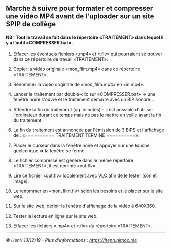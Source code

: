 ## Marche à suivre pour formater et compresser une vidéo MP4 avant de l'uploader sur un site SPIP de collège

#### NB : Tout le travail se fait dans le répertoire «TRAITEMENT» dans lequel il y a l’outil «COMPRESSER.bat».

1. Effacer les éventuels fichiers «.mp4» et «.flv» qui pourraient se trouver dans ce répertoire de travail «TRAITEMENT».

1. Copier la vidéo originale «mon_film.mp4» dans ce répertoire «TRAITEMENT».

1. Renommer la vidéo originale de «mon_film.mp4» en «in.mp4».

1. Lancer le traitement par double-clic sur «COMPRESSER.bat»
=> une fenêtre noire s'ouvre et le traitement démarre avec un BIP sonore...

1. Attendre la fin du traitement (qq. minutes) - il est possible d'utiliser l'ordinateur durant ce temps mais ne pas le mettre en veille avant la fin du traitement.

1. La fin du traitement est annoncée par l'émission de 3 BIPS et l'affichage de : «========== TRAITEMENT TERMINE ==========».

1. Placer le curseur dans la fenêtre noire et appuyer sur une touche quelconque
=> la fenêtre se ferme.

1. Le fichier compressé est généré dans le même répertoire «TRAITEMENT», il est nommé «out.flv».

1. Lire ce fichier «out.flv» localement avec VLC afin de le tester (son et image).

1. Le renommer en «mon_film.flv» selon les besoins et le placer sur le site web.

1. Sur le site web, définir la fenêtre d'affichage de la vidéo à 640X360.

1. Tester la lecture en ligne sur le site web.

1. Effacer les fichiers «.mp4» et «.flv» du répertoire «TRAITEMENT».

---
_© Henri 13/12/19 - Plus d'informations : https://henri.nitnoc.me_

